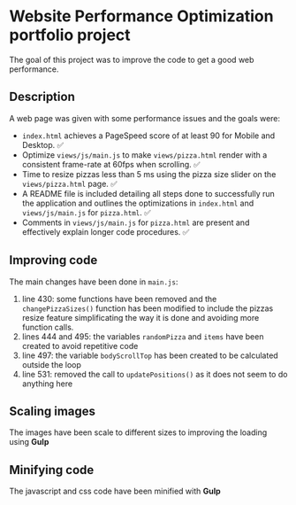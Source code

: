 # Website Performance Optimization portfolio project

The goal of this project was to improve the code to get a good web performance.

## Description
A web page was given with some performance issues and the goals were:
- `index.html` achieves a PageSpeed score of at least 90 for Mobile and Desktop. :white_check_mark:
- Optimize `views/js/main.js` to make `views/pizza.html` render with a consistent frame-rate at 60fps when scrolling. :white_check_mark:
- Time to resize pizzas less than 5 ms using the pizza size slider on the `views/pizza.html` page. :white_check_mark:
- A README file is included detailing all steps done to successfully run the application and outlines the optimizations in `index.html` and `views/js/main.js` for `pizza.html`. :white_check_mark:
- Comments in `views/js/main.js` for `pizza.html` are present and effectively explain longer code procedures. :white_check_mark:

## Improving code
The main changes have been done in `main.js`:
1. line 430: some functions have been removed and the `changePizzaSizes()` function has been modified to include the pizzas resize feature simplificating the way it is done and avoiding more function calls.
2. lines 444 and 495: the variables `randomPizza` and `items` have been created to avoid repetitive code
3. line 497: the variable `bodyScrollTop` has been created to be calculated outside the loop
4. line 531: removed the call to `updatePositions()` as it does not seem to do anything here

## Scaling images
The images have been scale to different sizes to improving the loading using **Gulp**

## Minifying code
The javascript and css code have been minified with **Gulp**
